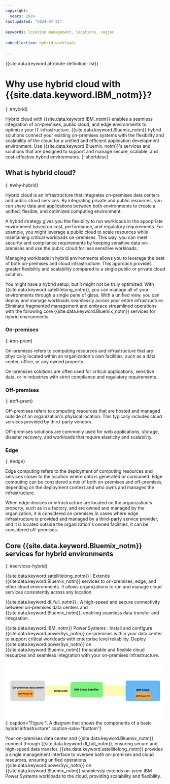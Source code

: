 ```yaml
---
copyright:
  years: 2024
lastupdated: "2024-07-31"

keywords: location management, locations, region

subcollection: hybrid-workloads

---
```


{{site.data.keyword.attribute-definition-list}}

# Why use hybrid cloud with {{site.data.keyword.IBM_notm}}?
{: #hybrid}

Hybrid cloud with {{site.data.keyword.IBM_notm}} enables a seamless integration of on-premises, public cloud, and edge environments to optimize your IT infrastructure. {{site.data.keyword.Bluemix_notm}} hybrid solutions connect your existing on-premises systems with the flexibility and scalability of the cloud for a unified and efficient application development environment. Use {{site.data.keyword.Bluemix_notm}}'s services and solutions that are designed to support and manage secure, scalable, and cost-effective hybrid environments.
{: shortdesc}

## What is hybrid cloud?
{: #why-hybrid}

Hybrid cloud is an infrastructure that integrates on-premises data centers and public cloud services. By integrating private and public resources, you can share data and applications between both environments to create a unified, flexible, and optimized computing environment.

A hybrid strategy gives you the flexibilty to run workloads in the appopriate environment based on cost, performance, and regulatory requirements. For example, you might leverage a public cloud to scale resources while maintaining critical workloads on-premises. This way, you can meet security and compliance requirements by keeping sensitive data on-premises and use the public cloud for less sensitive workloads.

Managing workloads in hybrid environments allows you to leverage the best of both on-premises and cloud infrastructure. This approach provides greater flexibility and scalability compared to a single public or private cloud solution.

You might have a hybrid setup, but it might not be truly optimized. With {{site.data.keyword.satellitelong_notm}}, you can manage all of your environments through a single pane of glass. With a unified view, you can deploy and manage workloads seamlessly across your entire infrastructure. Eliminate fragmented management and embrace streamlined operations with the following core {{site.data.keyword.Bluemix_notm}} services for hybrid environments.

### On-premises
{: #on-prem}

On-premises refers to computing resources and infrastructure that are physically located within an organization's own facilities, such as a data center, office, or any owned property.

On-premises solutions are often used for critical applications, sensitive data, or in industries with strict compliance and regulatory requirements.

### Off-premises
{: #off-prem}

Off-premises refers to computing resources that are hosted and managed outside of an organization's physical location. This typically includes cloud services provided by third-party vendors.

Off-premises solutions are commonly used for web applications, storage, disaster recovery, and workloads that require elasticity and scalability.

### Edge
{: #edge}

Edge computing refers to the deployment of computing resources and services closer to the location where data is generated or consumed. Edge computing can be considered a mix of both on-premises and off-premises, depending on the deployment context and who owns and manages the infrastructure.

When edge devices or infrastructure are located on the organization's property, such as in a factory, and are owned and managed by the organization, it is considered on-premises.In cases where edge infrastructure is provided and managed by a third-party service provider, and it is located outside the organization's owned facilities, it can be considered off-premises.

## Core {{site.data.keyword.Bluemix_notm}} services for hybrid environments
{: #services-hybrid}

{{site.data.keyword.satellitelong_notm}}
:   Extends {{site.data.keyword.Bluemix_notm}} services to on-premises, edge, and other cloud environments. It allows organizations to run and manage cloud services consistently across any location.

{{site.data.keyword.dl_full_notm}}
:   A high-speed and secure connectivity between on-premises data centers and {{site.data.keyword.Bluemix_notm}}, enabling seamless data transfer and integration.

{{site.data.keyword.IBM_notm}} Power Systems
:   Install and configure {{site.data.keyword.powerSys_notm}} on-premises within your data center to support critical workloads with enterprise level reliability. Deploy {{site.data.keyword.powerSys_notm}} on {{site.data.keyword.Bluemix_notm}} for scalable and flexible cloud resources and seamless integration with your on-premises infrastructure.

![A diagram that shows the components of a basic hybrid infrastructure.](images/test_hybrid_arch_drawing.svg){: caption="Figure 1. A diagram that shows the components of a basic hybrid infrastructure" caption-side="bottom"}

Your on-premises data center and {{site.data.keyword.Bluemix_notm}} connect through {{site.data.keyword.dl_full_notm}}, ensuring secure and high-speed data transfer. {{site.data.keyword.satellitelong_notm}} provides a single management interface to oversee both on-premises and cloud resources, ensuring unified operations. {{site.data.keyword.powerSys_notm}} on {{site.data.keyword.Bluemix_notm}} seamlessly extends on-prem IBM Power Systems workloads to the cloud, providing scalability and flexibility.



